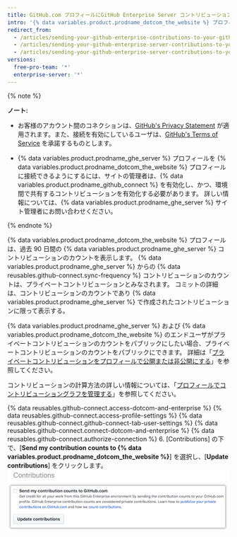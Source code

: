 ```yaml
---
title: GitHub.com プロフィールにGitHub Enterprise Server コントリビューションを伝達する
intro: '{% data variables.product.prodname_dotcom_the_website %} プロフィールにコントリビューションカウントを送ることで、{% data variables.product.prodname_ghe_server %} のあなたの作業をハイライトできます。'
redirect_from:
  - /articles/sending-your-github-enterprise-contributions-to-your-github-com-profile/
  - /articles/sending-your-github-enterprise-server-contributions-to-your-github-com-profile
  - /articles/sending-your-github-enterprise-server-contributions-to-your-githubcom-profile
versions:
  free-pro-team: '*'
  enterprise-server: '*'
---
```


{% note %}

**ノート:**
- お客様のアカウント間のコネクションは、<a href="/articles/github-privacy-statement/" class="dotcom-only">GitHub's Privacy Statement</a> が適用されます。また、接続を有効にしているユーザは、<a href="/articles/github-terms-of-service/" class="dotcom-only">GitHub's Terms of Service</a> を承諾するものとします。

- {% data variables.product.prodname_ghe_server %} プロフィールを {% data variables.product.prodname_dotcom_the_website %} プロフィールに接続できるようにするには、サイトの管理者は、{% data variables.product.prodname_github_connect %} を有効化し、かつ、環境間で共有するコントリビューションを有効化する必要があります。 詳しい情報については、{% data variables.product.prodname_ghe_server %} サイト管理者にお問い合わせください。

{% endnote %}

{% data variables.product.prodname_dotcom_the_website %} プロフィールは、過去 90 日間の {% data variables.product.prodname_ghe_server %} コントリビューションのカウントを表示します。 {% data variables.product.prodname_ghe_server %} からの {% data reusables.github-connect.sync-frequency %} コントリビューションのカウントは、プライベートコントリビューションとみなされます。 コミットの詳細は、コントリビューションのカウントであり {% data variables.product.prodname_ghe_server %} で作成されたコントリビューションに限って表示する。

{% data variables.product.prodname_ghe_server %} および {% data variables.product.prodname_dotcom_the_website %} のエンドユーザがプライベートコントリビューションのカウントをパブリックにしたい場合、プライベートコントリビューションのカウントをパブリックにできます。 詳細は「[プライベートコントリビューションをプロフィールで公開または非公開にする](/articles/publicizing-or-hiding-your-private-contributions-on-your-profile/)」を参照してください。

コントリビューションの計算方法の詳しい情報については、「[プロフィールでコントリビューショングラフを管理する](/articles/managing-contribution-graphs-on-your-profile/)」を参照してください。

{% data reusables.github-connect.access-dotcom-and-enterprise %}
{% data reusables.github-connect.access-profile-settings %}
{% data reusables.github-connect.github-connect-tab-user-settings %}
{% data reusables.github-connect.connect-dotcom-and-enterprise %}
{% data reusables.github-connect.authorize-connection %}
6. [Contributions] の下で、[**Send my contribution counts to {% data variables.product.prodname_dotcom_the_website %}**] を選択し、[**Update contributions**] をクリックします。 ![コントリビューションを送信するチェックボックスとコントリビューション更新ボタン](/assets/images/help/settings/send-and-update-contributions.png)
